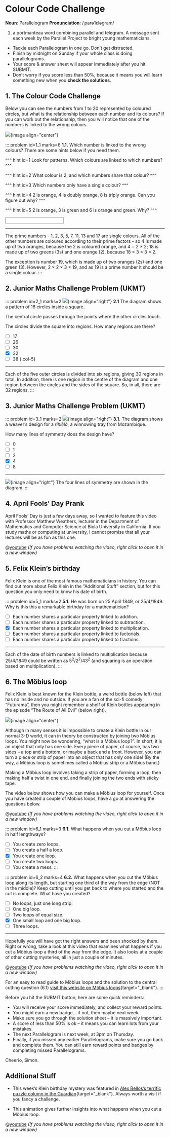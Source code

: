 # Colour Code Challenge

<div class="dictionary">

__Noun__: Parallelogram
__Pronunciation__: /ˌparəˈlɛləɡram/

1. a portmanteau word combining parallel and telegram. A message sent each
week by the Parallel Project to bright young mathematicians.

</div>

*	Tackle each Parallelogram in one go. Don’t get distracted.
*	Finish by midnight on Sunday if your whole class is doing parallelograms.
*	Your score & answer sheet will appear immediately after you hit SUBMIT.
*	Don’t worry if you score less than 50%, because it means you will learn something new when you __check the solutions__.


## 1.	The Colour Code Challenge

Below you can see the numbers from 1 to 20 represented by coloured circles, but what is the relationship between each number and its colours? If you can work out the relationship, then you will notice that one of the numbers is linked to the wrong colours.

![](/resources/8-27-colour-code-challenge/1-colour-code.png){image align="center"}

::: problem id=1_1 marks=6
__1.1.__ Which number is linked to the wrong colours? There are some hints below if you need them.

^^^ hint id=1
Look for patterns. Which colours are linked to which numbers?
^^^

^^^ hint id=2
What colour is 2, and which numbers share that colour?
^^^

^^^ hint id=3
Which numbers only have a single colour?
^^^

^^^ hint id=4
2 is orange, 4 is doubly orange, 8 is triply orange. Can you figure out why?
^^^

^^^ hint id=5
2 is orange, 3 is green and 6 is orange and green. Why?
^^^

<input solution="19"/>  

---

The prime numbers - 1, 2, 3, 5, 7, 11, 13 and 17 are single colours. All of the other numbers are coloured according to their prime factors - so 4 is made up of two oranges, because the 2 is coloured orange, and 4 = 2 × 2; 18 is made up of two greens (3s) and one orange (2), because 18 = 3 × 3 × 2.

The exception is number 19, which is made up of two oranges (2s) and one green (3). However, 2 × 2 × 3 ≠ 19, and as 19 is a prime number it should be a single colour.
:::


## 2. Junior Maths Challenge Problem (UKMT)
<!--- 2010 (5) --->

::: problem id=2_1 marks=2
![](/resources/8-27-colour-code-challenge/2-spiral-question.gif){image align="right"}
__2.1__ The diagram shows a pattern of 16 circles inside a square.

The central circle passes through the points where the other circles touch.

The circles divide the square into regions. How many regions are there?

* [ ] 17
* [ ] 26
* [ ] 30
* [x] 32
* [ ] 38
{.col-5}

---

Each of the five outer circles is divided into six regions, giving 30 regions in total. In addition, there is one region in the centre of the diagram and one region between the circles and the sides of the square. So, in all, there are 32 regions.
:::


## 3. Junior Maths Challenge Problem (UKMT)
<!--- 2013 (4) --->

::: problem id=3_1 marks=2
![](/resources/8-27-colour-code-challenge/3-rihlelo-question.jpg){image align="right"}
__3.1.__ The diagram shows a weaver’s design for a _rihlèlò_, a winnowing tray
from Mozambique.

How many lines of symmetry does the design have?

* [ ] 0
* [ ] 1
* [ ] 2
* [x] 4
* [ ] 8

---

![](/resources/8-27-colour-code-challenge/3-rihlelo-answer.jpg){image align="right"}
The four lines of symmetry are shown in the diagram.
:::


## 4. April Fools’ Day Prank

April Fools’ Day is just a few days away, so I wanted to feature this video with Professor Matthew Weathers, lecturer in the Department of Mathematics and Computer Science at Biola University in California. If you study maths or computing at university, I cannot promise that all your lectures will be as fun as this one.

@[youtube](dv7kStqRFNM?rel=0) _(If you have problems watching the video, right click to open it in a new window)_


## 5. Felix Klein’s birthday

Felix Klein is one of the most famous mathematicians in history. You can find out more about Felix Klein in the “Additional Stuff” section, but for this question you only need to know his date of birth.

::: problem id=5_1 marks=2
__5.1.__ He was born on 25 April 1849, or 25/4/1849. Why is this this a remarkable birthday for a mathematician?

* [ ] Each number shares a particular property linked to addition.
* [ ] Each number shares a particular property linked to subtraction.
* [x] Each number shares a particular property linked to multiplication.
* [ ] Each number shares a particular property linked to factorials.
* [ ] Each number shares a particular property linked to fractions.

---

Each of the date of birth numbers is linked to multiplication because 25/4/1849 could be written as 5<sup>2</sup>/2<sup>2</sup>/43<sup>2</sup> (and squaring is an operation based on multiplication).
:::


## 6. The Möbius loop

Felix Klein is best known for the Klein bottle, a weird bottle (below left) that has no inside and no outside. If you are a fan of the sci-fi comedy “Futurama”, then you might remember a shelf of Klein bottles appearing in the episode “The Route of All Evil” (below right).

![](/resources/8-27-colour-code-challenge/6-klein-bottles.jpg){image align="center"}

Although in many senses it is impossible to create a Klein bottle in our normal 3-D world, it can in theory be constructed by joining two Möbius loops. You might now be wondering, “what is a Möbius loop?”. In short, it is an object that only has one side. Every piece of paper, of course, has two sides – a top and a bottom, or maybe a back and a front. However, you can turn a piece or strip of paper into an object that has only one side! (By the way, a Möbius loop is sometimes called a Möbius strip or a Möbius band.)

Making a Möbius loop involves taking a strip of paper, forming a loop, then making half a twist in one end, and finally joining the two ends with sticky tape.

The video below shows how you can make a Möbius loop for yourself. Once you have created a couple of Möbius loops, have a go at answering the questions below.

@[youtube](IRVOwuHU-M0?rel=0) _(If you have problems watching the video, right click to open it in a new window)_

::: problem id=6_1 marks=3
__6.1.__ What happens when you cut a Möbius loop in half lengthways?

* [ ] You create zero loops.
* [ ] You create a half a loop.
* [x] You create one loop.
* [ ] You create two loops.
* [ ] You create a mess.
:::

::: problem id=6_2 marks=4
__6.2.__ What happens when you cut the Möbius loop along its length, but starting one third of the way from the edge (NOT in the middle)? Keep cutting until you get back to where you started and the cut is complete. What have you created?

* [ ] No loops, just one long strip.
* [ ] One big loop.
* [ ] Two loops of equal size.
* [x] One small loop and one big loop.
* [ ] Three loops.

---

Hopefully you will have got the right answers and been shocked by them. Right or wrong, take a look at this video that examines what happens if you cut a Möbius loop a third of the way from the edge. It also looks at a couple of other cutting mysteries, all in just a couple of minutes.

@[youtube](6q3WcwGcJsU?rel=0) _(If you have problems watching the video, right click to open it in a new window)_

For an easy to read guide to Möbius loops and the solution to the central cutting question (6.1) [visit this website on Möbius loops](https://www.wikihow.com/Make-a-Mobius-Strip){target="_blank"}.
:::



Before you hit the SUBMIT button, here are some quick reminders:

*	You will receive your score immediately, and collect your reward points.
*	You might earn a new badge... if not, then maybe next week.
*	Make sure you go through the solution sheet – it is massively important.
*	A score of less than 50% is ok – it means you can learn lots from your mistakes.
*	The next Parallelogram is next week, at 3pm on Thursday.
*	Finally, if you missed any earlier Parallelograms, make sure you go back and complete them. You can still earn reward points and badges by completing missed Parallelograms.

Cheerio,
Simon.


## Additional Stuff

* This week’s Klein birthday mystery was featured in [Alex Bellos’s terrific puzzle column in the Guardian](https://www.theguardian.com/science/series/alex-bellos-monday-puzzle){target="_blank"}. Always worth a visit if you fancy a challenge.

* This animation gives further insights into what happens when you cut a Möbius loop.

@[youtube](XlQOipIVFPk?rel=0) _(If you have problems watching the video, right click to open it in a new window)_
